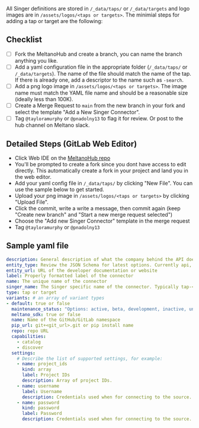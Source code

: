 <!---
Use this template when adding a new Singer tap or target to the hub. 
--->


All Singer definitions are stored in `/_data/taps/` or `/_data/targets` and logo images are in `/assets/logos/<taps or targets>`. The minimial steps for adding a tap or target are the following:


## Checklist

- [ ] Fork the MeltanoHub and create a branch, you can name the branch anything you like.
- [ ] Add a yaml configuration file in the appropriate folder (`/_data/taps/` or `/_data/targets`). The name of the file should match the name of the tap. If there is already one, add a descriptor to the name such as `-search`.
- [ ] Add a png logo image in `/assets/logos/<taps or targets>`. The image name must match the YAML file name and should be a reasonable size (ideally less than 100K).
- [ ] Create a Merge Request to `main` from the new branch in your fork and select the template "Add a New Singer Connector".
- [ ] Tag `@tayloramurphy` or `@pnadolny13` to flag it for review. Or post to the hub channel on Meltano slack.

## Detailed Steps (GitLab Web Editor)

- Click Web IDE on the [MeltanoHub repo](https://gitlab.com/meltano/hub)
- You'll be prompted to create a fork since you dont have access to edit directly. This automatically create a fork in your project and land you in the web editor.
- Add your yaml config file in `/_data/taps/` by clicking "New File". You can use the sample below to get started.
- Upload your png image in `/assets/logos/<taps or targets>` by clicking "Upload File".
- Click the commit, write a write a message, then commit again (keep "Create new branch" and "Start a new merge request selected")
- Choose the "Add new Singer Connector" template in the merge request
- Tag `@tayloramurphy` or `@pnadolny13`

## Sample yaml file

```yaml
description: General description of what the company behind the API does
entity_type: Review the JSON Schema for latest options. Currently api, file, database.
entity_url: URL of the developer documentation or website
label: Properly formatted label of the connector
name: The unique name of the connector
singer_name: The Singer specific name of the connector. Typically tap-<name> or target-<name>
type: tap or target
variants: # an array of variant types
- default: true or false
  maintenance_status: "Options: active, beta, development, inactive, unknown"
  meltano_sdk: true or false
  name: Name of the GitHub/GitLab namespace
  pip_url: git+<git_url>.git or pip install name
  repo: repo URL
  capabilities:
    - catalog
    - discover
  settings:
    # Describe the list of supported settings, for example:
    - name: project_ids
      kind: array
      label: Project IDs
      description: Array of project IDs.
    - name: username
      label: Username
      description: Credentials used when for connecting to the source.
    - name: password
      kind: password
      label: Password
      description: Credentials used when for connecting to the source.
```

